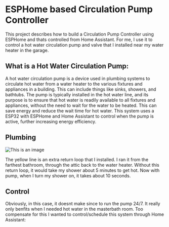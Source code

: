 # ESPHome based Circulation Pump Controller

This project describes how to build a Circulation Pump Controller using ESPHome and thats controlled from Home Assistant.  For me, I use it to control a hot water circulation pump and valve that I installed near my water heater in the garage.

## What is a Hot Water Circulation Pump:

A hot water circulation pump is a device used in plumbing systems to circulate hot water from a water heater to the various fixtures and appliances in a building. This can include things like sinks, showers, and bathtubs. The pump is typically installed in the hot water line, and its purpose is to ensure that hot water is readily available to all fixtures and appliances, without the need to wait for the water to be heated. This can save energy and reduce the wait time for hot water. This system uses a ESP32 with ESPHome and Home Assistant to control when the pump is active, further increasing energy efficiency.


## Plumbing
![This is an image](https://github.com/dresslerc/esphome-circulation-pump-controller/blob/main/circpump.png)

The yellow line is an extra return loop that I installed.  I ran it from the farthest bathroom, through the attic back to the water heater.  Without this return loop, it would take my shower about 5 minutes to get hot.  Now with pump, when I turn my shower on, it takes about 10 seconds.

## Control
Obviously, in this case, it doesnt make since to run the pump 24/7.  It really only benfits when I needed hot water in the masterbath room.  Too compensate for this I wanted to control/schedule this system through Home Assistant:

